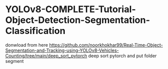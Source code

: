 # YOLOv8-COMPLETE-Tutorial-Object-Detection-Segmentation-Classification


donwload from here https://github.com/noorkhokhar99/Real-Time-Object-Segmentation-and-Tracking-using-YOLOv8-Vehicles-Counting/tree/main/deep_sort_pytorch
deep sort pytorch and put folder segment
